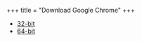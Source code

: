 +++
title = "Download Google Chrome"
+++

- [32-bit](https://dl.google.com/edgedl/chrome/install/GoogleChromeStandaloneEnterprise.msi)
- [64-bit](https://dl.google.com/edgedl/chrome/install/GoogleChromeStandaloneEnterprise64.msi)
